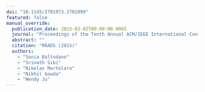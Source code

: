 ```yaml
---
doi: "10.1145/2701973.2702099"
featured: false
manual_override:
  publication_date: 2015-03-02T00:00:00.000Z
  journal: "Proceedings of the Tenth Annual ACM/IEEE International Conference on Human-Robot Interaction Extended Abstracts"
  abstract: ""
  citation: "RRADS (2015)"
  authors:
    - "Sonia Baltodano"
    - "Srinath Sibi"
    - "Nikolas Martelaro"
    - "Nikhil Gowda"
    - "Wendy Ju"
---
```


<!-- You can add additional content about this publication here if needed -->
